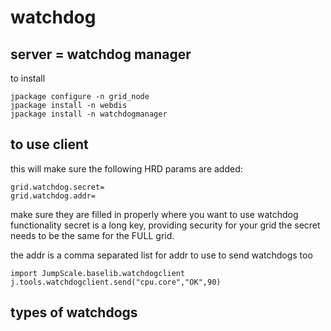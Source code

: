 watchdog
========

server = watchdog manager
-------------------------

to install

~~~~ {.sourceCode .python}
jpackage configure -n grid_node
jpackage install -n webdis
jpackage install -n watchdogmanager
~~~~

to use client
-------------

this will make sure the following HRD params are added:

~~~~ {.sourceCode .python}
grid.watchdog.secret=
grid.watchdog.addr=
~~~~

make sure they are filled in properly where you want to use watchdog
functionality secret is a long key, providing security for your grid the
secret needs to be the same for the FULL grid.

the addr is a comma separated list for addr to use to send watchdogs too

~~~~ {.sourceCode .python}
import JumpScale.baselib.watchdogclient
j.tools.watchdogclient.send("cpu.core","OK",90)
~~~~

types of watchdogs
------------------
